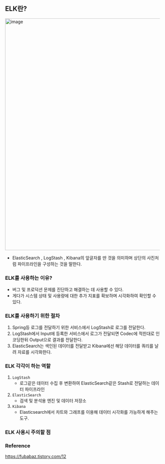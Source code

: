 ## ELK란?
<img width="753" alt="image" src="https://github.com/alstjq8251/Cs-tech/assets/98382954/0a598860-851d-47a5-b807-a2176bd87d14">

- ElasticSearch , LogStash , Kibana의 앞글자를 딴 것을 의미하며 상단의 사진처럼 파이프라인을 구성하는 것을 말한다.

### ELK를 사용하는 이유?
- 버그 및 프로덕션 문제를 진단하고 해결하는 데 사용할 수 있다.
- 게다가 시스템 상태 및 사용량에 대한 추가 지표를 확보하며 시각화하여 확인할 수 있다.

### ELK를 사용하기 위한 절차
1. Spring등 로그를 전달하기 위한 서비스에서 LogStash로 로그를 전달한다.
2. LogStash에서 Input에 등록한 서비스에서 로그가 전달되면 Codec에 적힌대로 인코딩한뒤 Output으로 결과를 전달한다.
3. ElasticSearch는 색인된 데이터를 전달받고 Kibana에선 해당 데이터를 쿼리를 날려 자료를 시각화한다.

### ELK 각각이 하는 역할

1. `LogStash`
   - 로그같은 데이터 수집 후 변환하여 ElasticSearch같은 Stash로 전달하는 데이터 파이프라인
2. `ElasticSearch`
   - 검색 및 분석용 엔진 및 데이터 저장소
3. `Kibana`
   - Elasticsearch에서 차트와 그래프를 이용해 데이터 시각화를 가능하게 해주는 도구.

### ELK 사용시 주의할 점

### Reference
<https://fubabaz.tistory.com/12>
